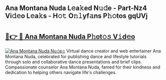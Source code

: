 ## Ana Montana Nuda L𝚎a𝚔ed N𝚞𝚍e - Part-Nz4 Vi𝚍𝚎o L𝚎a𝚔s - H𝚘𝚝 O𝚗𝚕yf𝚊ns P𝚑𝚘tos gqUVj

# <h2><a href="http://kf2och.oniu.top/?m=Ana+Montana+Nuda">🔗👉 🔴 Ana Montana Nuda P𝚑ot𝚘𝚜 V𝚒d𝚎o</a></h2>

[![Ana Montana Nuda Nu𝚍e𝚜](https://i.imgur.com/0qMVB7G.gif)](http://kf2och.oniu.top/?m=Ana+Montana+Nuda)
Virtual dance creator and web entertainer Ana Montana Nuda, celebrated for publishing dance and lifestyle tutorials through solo and collaborative dance presentations and brief clips. Compassionate counselor Ana Montana Nuda, famed for their kindness and dedication to helping others navigate life's challenges.  

